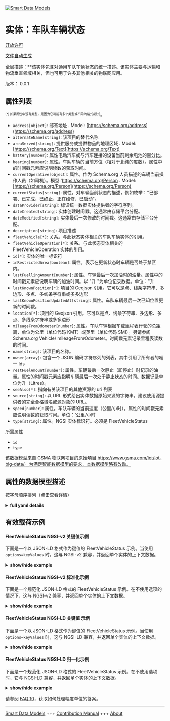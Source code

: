 <!-- 10-Header -->  
[![Smart Data Models](https://smartdatamodels.org/wp-content/uploads/2022/01/SmartDataModels_logo.png "Logo")](https://smartdatamodels.org)  
实体：车队车辆状态  
=========<!-- /10-Header -->  
<!-- 15-License -->  
[开放许可](https://github.com/smart-data-models//dataModel.Transportation/blob/master/FleetVehicleStatus/LICENSE.md)  
[文件自动生成](https://docs.google.com/presentation/d/e/2PACX-1vTs-Ng5dIAwkg91oTTUdt8ua7woBXhPnwavZ0FxgR8BsAI_Ek3C5q97Nd94HS8KhP-r_quD4H0fgyt3/pub?start=false&loop=false&delayms=3000#slide=id.gb715ace035_0_60)  
<!-- /15-License -->  
<!-- 20-Description -->  
全局描述：**该实体包含对通用车队车辆状态的统一描述。该实体主要与运输和物流垂直领域相关，但也可用于许多其他相关的物联网应用。  
版本： 0.0.1  
<!-- /20-Description -->  
<!-- 30-PropertiesList -->  

## 属性列表  

<sup><sub>[*] 如果属性中没有类型，是因为它可能有多个类型或不同的格式/模式</sub></sup>。  
- `address[object]`: 邮寄地址  . Model: [https://schema.org/address](https://schema.org/address)- `alternateName[string]`: 该项目的替代名称  - `areaServed[string]`: 提供服务或提供物品的地理区域  . Model: [https://schema.org/Text](https://schema.org/Text)- `battery[number]`: 属性电动汽车或与汽车连接的设备当前剩余电池的百分比。  - `bearing[number]`: 属性。车队车辆的当前方位（相对于北纬的度数）。属性中的时间戳元素应说明读数的获取时间。  - `currentOperative[object]`: 属性。作为 Schema.org 人员描述的车辆当前操作人员（如司机）。模型:'https://schema.org/Person  . Model: [https://schema.org/Person](https://schema.org/Person)- `currentStatus[string]`: 属性。对车辆当前状态的描述，例如枚举："已部署、已完成、已终止、正在维修、已启动"。  - `dataProvider[string]`: 标识统一数据实体提供者的字符序列。  - `dateCreated[string]`: 实体创建时间戳。这通常由存储平台分配。  - `dateModified[string]`: 实体最后一次修改的时间戳。这通常由存储平台分配。  - `description[string]`: 项目描述  - `fleetVehicle[*]`: 关系。与此状态实体相关的车队车辆实体的引用。  - `fleetVehicleOperation[*]`: 关系。与此状态实体相关的 FleetVehicleOperation 实体的引用。  - `id[*]`: 实体的唯一标识符  - `inRestrictedArea[boolean]`: 属性。表示在更新状态时车辆是否处于禁区内。  - `lastFuellingAmount[number]`: 属性。车辆最后一次加油时的油量。属性中的时间戳元素应说明车辆的加油时间。以 "升 "为单位记录数据。单位："升  - `lastKnownPosition[*]`: 项目的 Geojson 引用。它可以是点、线条字符串、多边形、多点、多线条字符串或多多边形  - `lastKnownPositionUpdatedAt[string]`: 属性。车队车辆最后一次已知位置更新的时间戳。  - `location[*]`: 项目的 Geojson 引用。它可以是点、线条字符串、多边形、多点、多线条字符串或多多边形  - `mileageFromOdometer[number]`: 属性。车队车辆根据车载里程表行驶的总距离，单位为公里（单位代码 KMT）或英里（单位代码 SMI）。另请参阅 Schema.org Vehicle/ mileageFromOdometer。时间戳元素记录里程表读数的时间。  - `name[string]`: 该项目的名称。  - `owner[array]`: 包含一个 JSON 编码字符序列的列表，其中引用了所有者的唯一 Ids  - `restFuelAmount[number]`: 属性。车辆最后一次静止（即停止）时记录的油量。属性的时间戳元素应指明车辆最后一次处于静止状态的时间。数据记录单位为升（Litres）。  - `seeAlso[*]`: 指向有关该项目的其他资源的 uri 列表  - `source[string]`: 以 URL 形式给出实体数据原始来源的字符串。建议使用源提供者的完全合格域名或源对象的 URL。  - `speed[number]`: 属性。车队车辆的当前速度（公里/小时）。属性的时间戳元素应说明读数的获取时间。单位：'公里/小时  - `type[string]`: 属性。NGSI 实体标识符。必须是 FleetVehicleStatus  <!-- /30-PropertiesList -->  
<!-- 35-RequiredProperties -->  
所需属性  
- `id`  - `type`  <!-- /35-RequiredProperties -->  
<!-- 40-RequiredProperties -->  
该数据模型来自 GSMA 物联网项目的原始项目 https://www.gsma.com/iot/iot-big-data/。为满足智能数据模型的要求，本数据模型略有改动。  
<!-- /40-RequiredProperties -->  
<!-- 50-DataModelHeader -->  
## 属性的数据模型描述  
按字母顺序排列（点击查看详情）  
<!-- /50-DataModelHeader -->  
<!-- 60-ModelYaml -->  
<details><summary><strong>full yaml details</strong></summary>    
```yaml  
FleetVehicleStatus:    
  description: This entity contains a harmonised description of the status of a generic fleet vehicle. This entity is primarily associated with the vertical segment of the transport and logistics but may also be used many other related IoT applications.    
  properties:    
    address:    
      description: The mailing address    
      properties:    
        addressCountry:    
          description: 'Property. The country. For example, Spain. Model:''https://schema.org/addressCountry'''    
          type: string    
        addressLocality:    
          description: 'Property. The locality in which the street address is, and which is in the region. Model:''https://schema.org/addressLocality'''    
          type: string    
        addressRegion:    
          description: 'Property. The region in which the locality is, and which is in the country. Model:''https://schema.org/addressRegion'''    
          type: string    
        district:    
          description: 'A district is a type of administrative division that, in some countries, is managed by the local government.'    
          type: string    
        postOfficeBoxNumber:    
          description: 'Property. The post office box number for PO box addresses. For example, 03578. Model:''https://schema.org/postOfficeBoxNumber'''    
          type: string    
        postalCode:    
          description: 'Property. The postal code. For example, 24004. Model:''https://schema.org/https://schema.org/postalCode'''    
          type: string    
        streetAddress:    
          description: 'Property. The street address. Model:''https://schema.org/streetAddress'''    
          type: string    
        streetNr:    
          description: Number identifying a specific property on a public street.    
          type: string    
      type: object    
      x-ngsi:    
        model: https://schema.org/address    
        type: Property    
    alternateName:    
      description: An alternative name for this item    
      type: string    
      x-ngsi:    
        type: Property    
    areaServed:    
      description: The geographic area where a service or offered item is provided    
      type: string    
      x-ngsi:    
        model: https://schema.org/Text    
        type: Property    
    battery:    
      description: 'Property. The current percentage of battery left in case of an electric vehicle, or a device connected to the vehicle.'    
      maximum: 1    
      minimum: 0    
      type: number    
      x-ngsi:    
        type: Property    
    bearing:    
      description: Property. The current bearing of the fleet vehicle in degrees relative to North. The timestamp element of the attribute should indicate when the reading was obtained.    
      type: number    
      x-ngsi:    
        type: Property    
    currentOperative:    
      description: 'Property. The current operative (e.g. driver) of the vehicle described as a Schema.org  person. Model:''https://schema.org/Person'''    
      properties:    
        givenName:    
          type: string    
        jobTitle:    
          type: string    
      type: object    
      x-ngsi:    
        model: https://schema.org/Person    
        type: Property    
    currentStatus:    
      description: 'Property. A description of the current status of the vehicle e.g. Enum:''deployed, finished, terminated, servicing, starting'''    
      enum:    
        - deployed    
        - finished    
        - servicing    
        - starting    
        - terminated    
      type: string    
      x-ngsi:    
        type: Property    
    dataProvider:    
      description: A sequence of characters identifying the provider of the harmonised data entity.    
      type: string    
      x-ngsi:    
        type: Property    
    dateCreated:    
      description: Entity creation timestamp. This will usually be allocated by the storage platform.    
      format: date-time    
      type: string    
      x-ngsi:    
        type: Property    
    dateModified:    
      description: Timestamp of the last modification of the entity. This will usually be allocated by the storage platform.    
      format: date-time    
      type: string    
      x-ngsi:    
        type: Property    
    description:    
      description: A description of this item    
      type: string    
      x-ngsi:    
        type: Property    
    fleetVehicle:    
      anyOf:    
        - description: Property. Identifier format of any NGSI entity    
          maxLength: 256    
          minLength: 1    
          pattern: ^[\w\-\.\{\}\$\+\*\[\]`|~^@!,:\\]+$    
          type: string    
        - description: Property. Identifier format of any NGSI entity    
          format: uri    
          type: string    
      description: Relationship. Reference to the FleetVehicle entity to which this status entity relates.    
      x-ngsi:    
        type: Relationship    
    fleetVehicleOperation:    
      anyOf:    
        - description: Property. Identifier format of any NGSI entity    
          maxLength: 256    
          minLength: 1    
          pattern: ^[\w\-\.\{\}\$\+\*\[\]`|~^@!,:\\]+$    
          type: string    
        - description: Property. Identifier format of any NGSI entity    
          format: uri    
          type: string    
      description: Relationship. Reference to the FleetVehicleOperation entity to which this status entity relates.    
      x-ngsi:    
        type: Relationship    
    id:    
      anyOf: &fleetvehiclestatus_-_properties_-_owner_-_items_-_anyof    
        - description: Property. Identifier format of any NGSI entity    
          maxLength: 256    
          minLength: 1    
          pattern: ^[\w\-\.\{\}\$\+\*\[\]`|~^@!,:\\]+$    
          type: string    
        - description: Property. Identifier format of any NGSI entity    
          format: uri    
          type: string    
      description: Unique identifier of the entity    
      x-ngsi:    
        type: Property    
    inRestrictedArea:    
      description: Property. Indicates if the vehicle is known to be in a restricted area at the time of the status update.    
      type: boolean    
      x-ngsi:    
        type: Property    
    lastFuellingAmount:    
      description: 'Property. The level of fuel added to the vehicle at the last fuelling. The timestamp element of the attribute should indicate when the vehicle was fuelled. Data to be recorded in Litres. Units:''litres'''    
      type: number    
      x-ngsi:    
        type: Property    
        units: litres    
    lastKnownPosition:    
      description: 'Geojson reference to the item. It can be Point, LineString, Polygon, MultiPoint, MultiLineString or MultiPolygon'    
      oneOf: &fleetvehiclestatus_-_properties_-_location_-_oneof    
        - description: GeoProperty. Geojson reference to the item. Point    
          properties:    
            bbox:    
              items:    
                type: number    
              minItems: 4    
              type: array    
            coordinates:    
              items:    
                type: number    
              minItems: 2    
              type: array    
            type:    
              enum:    
                - Point    
              type: string    
          required:    
            - type    
            - coordinates    
          title: GeoJSON Point    
          type: object    
        - description: GeoProperty. Geojson reference to the item. LineString    
          properties:    
            bbox:    
              items:    
                type: number    
              minItems: 4    
              type: array    
            coordinates:    
              items:    
                items:    
                  type: number    
                minItems: 2    
                type: array    
              minItems: 2    
              type: array    
            type:    
              enum:    
                - LineString    
              type: string    
          required:    
            - type    
            - coordinates    
          title: GeoJSON LineString    
          type: object    
        - description: GeoProperty. Geojson reference to the item. Polygon    
          properties:    
            bbox:    
              items:    
                type: number    
              minItems: 4    
              type: array    
            coordinates:    
              items:    
                items:    
                  items:    
                    type: number    
                  minItems: 2    
                  type: array    
                minItems: 4    
                type: array    
              type: array    
            type:    
              enum:    
                - Polygon    
              type: string    
          required:    
            - type    
            - coordinates    
          title: GeoJSON Polygon    
          type: object    
        - description: GeoProperty. Geojson reference to the item. MultiPoint    
          properties:    
            bbox:    
              items:    
                type: number    
              minItems: 4    
              type: array    
            coordinates:    
              items:    
                items:    
                  type: number    
                minItems: 2    
                type: array    
              type: array    
            type:    
              enum:    
                - MultiPoint    
              type: string    
          required:    
            - type    
            - coordinates    
          title: GeoJSON MultiPoint    
          type: object    
        - description: GeoProperty. Geojson reference to the item. MultiLineString    
          properties:    
            bbox:    
              items:    
                type: number    
              minItems: 4    
              type: array    
            coordinates:    
              items:    
                items:    
                  items:    
                    type: number    
                  minItems: 2    
                  type: array    
                minItems: 2    
                type: array    
              type: array    
            type:    
              enum:    
                - MultiLineString    
              type: string    
          required:    
            - type    
            - coordinates    
          title: GeoJSON MultiLineString    
          type: object    
        - description: GeoProperty. Geojson reference to the item. MultiLineString    
          properties:    
            bbox:    
              items:    
                type: number    
              minItems: 4    
              type: array    
            coordinates:    
              items:    
                items:    
                  items:    
                    items:    
                      type: number    
                    minItems: 2    
                    type: array    
                  minItems: 4    
                  type: array    
                type: array    
              type: array    
            type:    
              enum:    
                - MultiPolygon    
              type: string    
          required:    
            - type    
            - coordinates    
          title: GeoJSON MultiPolygon    
          type: object    
      x-ngsi:    
        type: GeoProperty    
    lastKnownPositionUpdatedAt:    
      description: Property. The timestamp of the last known position update for the fleet vehicle.    
      format: date-time    
      type: string    
      x-ngsi:    
        type: Property    
    location:    
      description: 'Geojson reference to the item. It can be Point, LineString, Polygon, MultiPoint, MultiLineString or MultiPolygon'    
      oneOf: *fleetvehiclestatus_-_properties_-_location_-_oneof    
      x-ngsi:    
        type: GeoProperty    
    mileageFromOdometer:    
      description: Property. The total distance the fleet vehicle has travelled according to the on-board odometer in kilometres (unitCode KMT) or miles (unitCode SMI). See also Schema.org Vehicle/ mileageFromOdometer. The timestamp element records when the odometer reading was taken.    
      type: number    
      x-ngsi:    
        type: Property    
    name:    
      description: The name of this item.    
      type: string    
      x-ngsi:    
        type: Property    
    owner:    
      description: A List containing a JSON encoded sequence of characters referencing the unique Ids of the owner(s)    
      items:    
        anyOf: *fleetvehiclestatus_-_properties_-_owner_-_items_-_anyof    
        description: Property. Unique identifier of the entity    
      type: array    
      x-ngsi:    
        type: Property    
    restFuelAmount:    
      description: Property. The level of fuel recorded when the vehicle was last at rest (i.e. stopped). The timestamp element of the attribute should indicate when the vehicle was last at rest. Data to be recorded in Litres.    
      type: number    
      x-ngsi:    
        type: Property    
    seeAlso:    
      description: list of uri pointing to additional resources about the item    
      oneOf:    
        - items:    
            format: uri    
            type: string    
          minItems: 1    
          type: array    
        - format: uri    
          type: string    
      x-ngsi:    
        type: Property    
    source:    
      description: 'A sequence of characters giving the original source of the entity data as a URL. Recommended to be the fully qualified domain name of the source provider, or the URL to the source object.'    
      type: string    
      x-ngsi:    
        type: Property    
    speed:    
      description: 'Property. The current speed of the fleet vehicle (km/h). The timestamp element of the attribute should indicate when the reading was obtained. Units:''km/h'''    
      type: number    
      x-ngsi:    
        type: Property    
        units: km/h    
    type:    
      description: Property. NGSI Entity identifier. It has to be FleetVehicleStatus    
      enum:    
        - FleetVehicleStatus    
      type: string    
      x-ngsi:    
        type: Property    
  required:    
    - id    
    - type    
  type: object    
  x-derived-from: ""    
  x-disclaimer: 'Redistribution and use in source and binary forms, with or without modification, are permitted  provided that the license conditions are met. Copyleft (c) 2022 Contributors to Smart Data Models Program'    
  x-license-url: https://github.com/smart-data-models/dataModel.Transportation/blob/master/FleetVehicleStatus/LICENSE.md    
  x-model-schema: https://smart-data-models.github.io/dataModel.Transportation/FleetVehicleStatus/schema.json    
  x-model-tags: GSMA    
  x-version: 0.0.1    
```  
</details>    
<!-- /60-ModelYaml -->  
<!-- 70-MiddleNotes -->  
<!-- /70-MiddleNotes -->  
<!-- 80-Examples -->  
## 有效载荷示例  
#### FleetVehicleStatus NGSI-v2 关键值示例  
下面是一个以 JSON-LD 格式作为键值的 FleetVehicleStatus 示例。当使用 `options=keyValues` 时，这与 NGSI-v2 兼容，并返回单个实体的上下文数据。  
<details><summary><strong>show/hide example</strong></summary>    
```json  
{  
  "id": "urn:ngsi-ld:FleetVehicleStatus:16ea1c5c-5aa6-11e8-8144-4b82063ca31c",  
  "type": "FleetVehicleStatus",  
  "battery": 0.81,  
  "source": "https://source.example.com",  
  "dataProvider": "https://provider.example.com",  
  "fleetVehicle": "urn:ngsi-ld:FleetVehicle:84c6a3a8-5aa6-11e8-bedc-27e105edd16f",  
  "fleetVehicleOperation": "urn:ngsi-ld:FleetVehicleOperation:a4f0a07a-5aa6-11e8-b70f-4b9d36e53d7b",  
  "restFuelAmount": 28,  
  "lastFuellingAmount": 95,  
  "currentStatus": "finished",  
  "currentOperative": {  
    "givenName": "John Smith",  
    "jobTitle": "Ambulance Operator"  
  },  
  "speed": 60,  
  "unitCode": "KMH",  
  "bearing": 80,  
  "lastKnownPosition": {  
    "type": "Point",  
    "coordinates": [  
      -104.99404,  
      39.75621  
    ]  
  },  
  "lastKnownPositionUpdatedAt": "2016-08-28T10:18:16Z",  
  "inRestrictedArea": true,  
  "mileageFromOdometer": 18756  
}  
```  
</details>  
#### FleetVehicleStatus NGSI-v2 标准化示例  
下面是一个规范化 JSON-LD 格式的 FleetVehicleStatus 示例。在不使用选项的情况下，这与 NGSI-v2 兼容，并返回单个实体的上下文数据。  
<details><summary><strong>show/hide example</strong></summary>    
```json  
{  
  "id": "urn:ngsi-ld:FleetVehicleStatus:16ea1c5c-5aa6-11e8-8144-4b82063ca31c",  
  "type": "FleetVehicleStatus",  
  "battery": {  
    "type": "Number",  
    "value": 0.81  
  },  
  "source": {  
    "type": "URL",  
    "value": "https://source.example.com"  
  },  
  "dataProvider": {  
    "type": "URL",  
    "value": "https://provider.example.com"  
  },  
  "fleetVehicle": {  
    "type": "Relationship",  
    "value": "urn:ngsi-ld:FleetVehicle:84c6a3a8-5aa6-11e8-bedc-27e105edd16f"  
  },  
  "fleetVehicleOperation": {  
    "type": "Relationship",  
    "value": "urn:ngsi-ld:FleetVehicleOperation:a4f0a07a-5aa6-11e8-b70f-4b9d36e53d7b"  
  },  
  "restFuelAmount": {  
    "type": "Number",  
    "value": 28  
  },  
  "lastFuellingAmount": {  
    "type": "Number",  
    "value": 95  
  },  
  "currentStatus": {  
    "type": "Text",  
    "value": "finished"  
  },  
  "currentOperative": {  
    "type": "StructuredValue",  
    "value": {  
      "givenName": "John Smith",  
      "jobTitle": "Ambulance Operator"  
    }  
  },  
  "speed": {  
    "type": "Number",  
    "value": 60  
  },  
  "bearing": {  
    "type": "Number",  
    "value": 80  
  },  
  "lastKnownPosition": {  
    "type": "geo:json",  
    "value": {  
      "type": "Point",  
      "coordinates": [  
        -104.99404,  
        39.75621  
      ]  
    }  
  },  
  "lastKnownPositionUpdatedAt": {  
    "type": "DateTime",  
    "value": "2016-08-28T10:18:16Z"  
  },  
  "inRestrictedArea": {  
    "type": "Boolean",  
    "value": true  
  },  
  "mileageFromOdometer": {  
    "type": "Number",  
    "value": 18756  
  }  
}  
```  
</details>  
#### FleetVehicleStatus NGSI-LD 关键值 示例  
下面是一个以 JSON-LD 格式作为键值的 FleetVehicleStatus 示例。当使用 `options=keyValues` 时，这与 NGSI-LD 兼容，并返回单个实体的上下文数据。  
<details><summary><strong>show/hide example</strong></summary>    
```json  
{  
  "id": "urn:ngsi-ld:FleetVehicleStatus:16ea1c5c-5aa6-11e8-8144-4b82063ca31c",  
  "type": "FleetVehicleStatus",  
  "battery": 0.81,  
  "bearing": 80,  
  "currentOperative": {  
    "givenName": "John Smith",  
    "jobTitle": "Ambulance Operator"  
  },  
  "currentStatus": "finished",  
  "dataProvider": "https://provider.example.com",  
  "fleetVehicle": "urn:ngsi-ld:FleetVehicle:84c6a3a8-5aa6-11e8-bedc-27e105edd16f",  
  "fleetVehicleOperation": "urn:ngsi-ld:FleetVehicleOperation:a4f0a07a-5aa6-11e8-b70f-4b9d36e53d7b",  
  "inRestrictedArea": true,  
  "lastFuellingAmount": 95,  
  "lastKnownPosition": {  
    "type": "Point",  
    "coordinates": [  
      -104.99404,  
      39.75621  
    ]  
  },  
  "lastKnownPositionUpdatedAt": "2016-08-28T10:18:16Z",  
  "mileageFromOdometer": 18756,  
  "restFuelAmount": 28,  
  "source": "https://source.example.com",  
  "speed": 60,  
  "unitCode": "KMH",  
  "@context": [  
    "https://raw.githubusercontent.com/smart-data-models/dataModel.Transportation/master/context.jsonld"  
  ]  
}  
```  
</details>  
#### FleetVehicleStatus NGSI-LD 归一化示例  
下面是一个规范化 JSON-LD 格式的 FleetVehicleStatus 示例。在不使用选项时，它与 NGSI-LD 兼容，并返回单个实体的上下文数据。  
<details><summary><strong>show/hide example</strong></summary>    
```json  
{  
  "id": "urn:ngsi-ld:FleetVehicleStatus:16ea1c5c-5aa6-11e8-8144-4b82063ca31c",  
  "type": "FleetVehicleStatus",  
  "battery": {  
    "type": "Property",  
    "value": 0.81,  
    "observedAt": "2016-08-22T10:18:16Z"  
  },  
  "bearing": {  
    "type": "Property",  
    "value": 80,  
    "unitCode": "DD",  
    "observedAt": "2016-08-22T10:18:16Z"  
  },  
  "currentOperative": {  
    "type": "Property",  
    "value": {  
      "givenName": "John Smith",  
      "jobTitle": "Ambulance Operator"  
    }  
  },  
  "currentStatus": {  
    "type": "Property",  
    "value": "finished"  
  },  
  "dataProvider": {  
    "type": "Property",  
    "value": "https://provider.example.com"  
  },  
  "fleetVehicle": {  
    "type": "Relationship",  
    "object": "urn:ngsi-ld:FleetVehicle:84c6a3a8-5aa6-11e8-bedc-27e105edd16f"  
  },  
  "fleetVehicleOperation": {  
    "type": "Relationship",  
    "object": "urn:ngsi-ld:FleetVehicleOperation:a4f0a07a-5aa6-11e8-b70f-4b9d36e53d7b"  
  },  
  "inRestrictedArea": {  
    "type": "Property",  
    "value": true  
  },  
  "lastFuellingAmount": {  
    "type": "Property",  
    "value": 95,  
    "unitCode": "LTR",  
    "observedAt": "2016-08-22T10:18:16Z"  
  },  
  "lastKnownPosition": {  
    "type": "GeoProperty",  
    "value": {  
      "type": "Point",  
      "coordinates": [  
        -104.99404,  
        39.75621  
      ]  
    }  
  },  
  "lastKnownPositionUpdatedAt": {  
    "type": "Property",  
    "value": {  
      "@type": "DateTime",  
      "@value": "2016-08-28T10:18:16Z"  
    }  
  },  
  "mileageFromOdometer": {  
    "type": "Property",  
    "value": 18756,  
    "unitCode": "SMI",  
    "observedAt": "2016-08-22T10:18:16Z"  
  },  
  "restFuelAmount": {  
    "type": "Property",  
    "value": 28,  
    "unitCode": "LTR",  
    "observedAt": "2016-08-22T10:18:16Z"  
  },  
  "source": {  
    "type": "Property",  
    "value": "https://source.example.com"  
  },  
  "speed": {  
    "type": "Property",  
    "value": 60,  
    "unitCode": "KMH",  
    "observedAt": "2016-08-22T10:18:16Z"  
  },  
  "@context": [  
    "https://raw.githubusercontent.com/smart-data-models/dataModel.Transportation/master/context.jsonld"  
  ]  
}  
```  
</details><!-- /80-Examples -->  
<!-- 90-FooterNotes -->  
<!-- /90-FooterNotes -->  
<!-- 95-Units -->  
请参阅 [FAQ 10](https://smartdatamodels.org/index.php/faqs/)，获取如何处理幅度单位的答案。  
<!-- /95-Units -->  
<!-- 97-LastFooter -->  
---  
[Smart Data Models](https://smartdatamodels.org) +++ [Contribution Manual](https://bit.ly/contribution_manual) +++ [About](https://bit.ly/Introduction_SDM)<!-- /97-LastFooter -->  
